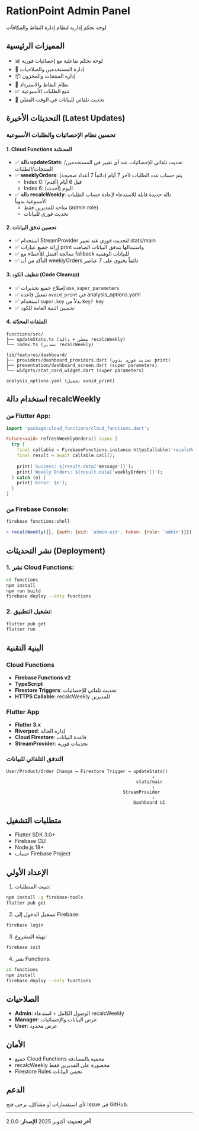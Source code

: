 # RationPoint Admin Panel

لوحة تحكم إدارية لنظام إدارة النقاط والمكافآت

## المميزات الرئيسية
- 📊 لوحة تحكم تفاعلية مع إحصائيات فورية
- 👥 إدارة المستخدمين والصلاحيات
- 📦 إدارة المنتجات والمخزون
- 🎁 نظام النقاط والاسترداد
- 📈 تتبع الطلبات الأسبوعية
- 🔄 تحديث تلقائي للبيانات في الوقت الفعلي

## التحديثات الأخيرة (Latest Updates)

### تحسين نظام الإحصائيات والطلبات الأسبوعية

#### 1. Cloud Functions المحسّنة
- ✅ **دالة updateStats**: تحديث تلقائي للإحصائيات عند أي تغيير في المستخدمين/المنتجات/الطلبات
- ✅ **weeklyOrders**: يتم حساب عدد الطلبات لآخر 7 أيام (دائماً 7 أعداد صحيحة)
  - Index 0: قبل 6 أيام (أقدم)
  - Index 6: اليوم (أحدث)
- ✅ **دالة recalcWeekly**: دالة جديدة قابلة للاستدعاء لإعادة حساب الطلبات الأسبوعية يدوياً
  - متاحة للمديرين فقط (admin role)
  - تحديث فوري للبيانات

#### 2. تحسين تدفق البيانات
- ✅ استخدام StreamProvider لتحديث فوري عند تغيير stats/main
- ✅ إزالة جميع عبارات print واستبدالها بتدفق البيانات الصامت
- ✅ معالجة أفضل للأخطاء مع fallback للبيانات الوهمية
- ✅ التأكد من أن weeklyOrders دائماً يحتوي على 7 عناصر

#### 3. تنظيف الكود (Code Cleanup)
- ✅ إصلاح جميع تحذيرات `use_super_parameters`
- ✅ تفعيل قاعدة `avoid_print` في analysis_options.yaml
- ✅ استخدام `super.key` بدلاً من `Key? key`
- ✅ تحسين البنية العامة للكود

#### 4. الملفات المحدّثة
```
functions/src/
├── updateStats.ts (محسّن + دالة recalcWeekly)
└── index.ts (تصدير recalcWeekly)

lib/features/dashboard/
├── providers/dashboard_providers.dart (تحديث فوري بدون print)
├── presentation/dashboard_screen.dart (super parameters)
└── widgets/stat_card_widget.dart (super parameters)

analysis_options.yaml (تفعيل avoid_print)
```

## استخدام دالة recalcWeekly

### من Flutter App:
```dart
import 'package:cloud_functions/cloud_functions.dart';

Future<void> refreshWeeklyOrders() async {
  try {
    final callable = FirebaseFunctions.instance.httpsCallable('recalcWeekly');
    final result = await callable.call();
    
    print('Success: ${result.data['message']}');
    print('Weekly Orders: ${result.data['weeklyOrders']}');
  } catch (e) {
    print('Error: $e');
  }
}
```

### من Firebase Console:
```javascript
firebase functions:shell

> recalcWeekly({}, {auth: {uid: 'admin-uid', token: {role: 'admin'}}})
```

## نشر التحديثات (Deployment)

### 1. نشر Cloud Functions:
```bash
cd functions
npm install
npm run build
firebase deploy --only functions
```

### 2. تشغيل التطبيق:
```bash
flutter pub get
flutter run
```

## البنية التقنية

### Cloud Functions
- **Firebase Functions v2**
- **TypeScript**
- **Firestore Triggers**: تحديث تلقائي للإحصائيات
- **HTTPS Callable**: recalcWeekly للمديرين

### Flutter App
- **Flutter 3.x**
- **Riverpod**: إدارة الحالة
- **Cloud Firestore**: قاعدة البيانات
- **StreamProvider**: تحديثات فورية

### التدفق التلقائي للبيانات
```
User/Product/Order Change → Firestore Trigger → updateStats()
                                                       ↓
                                                 stats/main
                                                       ↓
                                            StreamProvider
                                                       ↓
                                                Dashboard UI
```

## متطلبات التشغيل

- Flutter SDK 3.0+
- Firebase CLI
- Node.js 18+
- حساب Firebase Project

## الإعداد الأولي

1. تثبيت المتطلبات:
```bash
npm install -g firebase-tools
flutter pub get
```

2. تسجيل الدخول إلى Firebase:
```bash
firebase login
```

3. تهيئة المشروع:
```bash
firebase init
```

4. نشر Functions:
```bash
cd functions
npm install
firebase deploy --only functions
```

## الصلاحيات

- **Admin**: الوصول الكامل + استدعاء recalcWeekly
- **Manager**: عرض البيانات والإحصائيات
- **User**: عرض محدود

## الأمان

- جميع Cloud Functions محمية بالمصادقة
- recalcWeekly محصورة على المديرين فقط
- Firestore Rules تحمي البيانات

## الدعم

لأي استفسارات أو مشاكل، يرجى فتح Issue في GitHub.

---

**آخر تحديث**: أكتوبر 2025
**الإصدار**: 2.0.0
